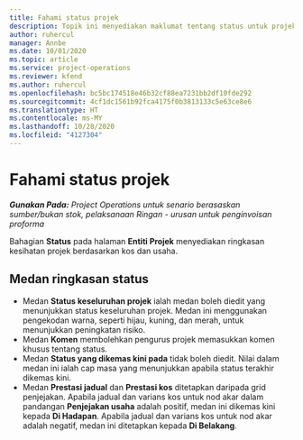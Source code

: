 ```yaml
---
title: Fahami status projek
description: Topik ini menyediakan maklumat tentang status untuk projek yang ditugaskan dalam Dynamics 365 Project Operations.
author: ruhercul
manager: Annbe
ms.date: 10/01/2020
ms.topic: article
ms.service: project-operations
ms.reviewer: kfend
ms.author: ruhercul
ms.openlocfilehash: bc5bc174518e46b32cf88ea7231bb2df10fde292
ms.sourcegitcommit: 4cf1dc1561b92fca4175f0b3813133c5e63ce8e6
ms.translationtype: HT
ms.contentlocale: ms-MY
ms.lasthandoff: 10/28/2020
ms.locfileid: "4127304"
---
```

# <a name="understand-project-status"></a>Fahami status projek

_**Gunakan Pada:** Project Operations untuk senario berasaskan sumber/bukan stok, pelaksanaan Ringan - urusan untuk penginvoisan proforma_


Bahagian **Status** pada halaman **Entiti Projek** menyediakan ringkasan kesihatan projek berdasarkan kos dan usaha.


## <a name="status-summary-fields"></a>Medan ringkasan status

- Medan **Status keseluruhan projek** ialah medan boleh diedit yang menunjukkan status keseluruhan projek. Medan ini menggunakan pengekodan warna, seperti hijau, kuning, dan merah, untuk menunjukkan peningkatan risiko. 
- Medan **Komen** membolehkan pengurus projek memasukkan komen khusus tentang status. 
- Medan **Status yang dikemas kini pada** tidak boleh diedit. Nilai dalam medan ini ialah cap masa yang menunjukkan apabila status terakhir dikemas kini.
- Medan **Prestasi jadual** dan **Prestasi kos** ditetapkan daripada grid penjejakan. Apabila jadual dan varians kos untuk nod akar dalam pandangan **Penjejakan usaha** adalah positif, medan ini dikemas kini kepada **Di Hadapan**. Apabila jadual dan varians kos untuk nod akar adalah negatif, medan ini ditetapkan kepada **Di Belakang**.
